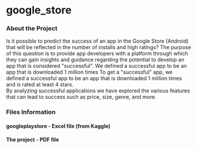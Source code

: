 # google_store

### About the Project

Is it possible to predict the success of an app in the Google Store (Android) that will be reflected in the number of installs and high ratings?
The purpose of this question is to provide app developers with a platform through which they can gain insights and guidance regarding the potential to develop an app that is considered "successful".
We defined a successful app to be an app that is downloaded 1 million times
To get a "successful" app, we defined a successful app to be an app that is downloaded 1 million times and is rated at least 4 stars.  
By analyzing successful applications we have explored the various features that can lead to success such as price, size, genre, and more.

### Files Information

#### googleplaystore - Excel file (from Kaggle) 

#### The project - PDF file

